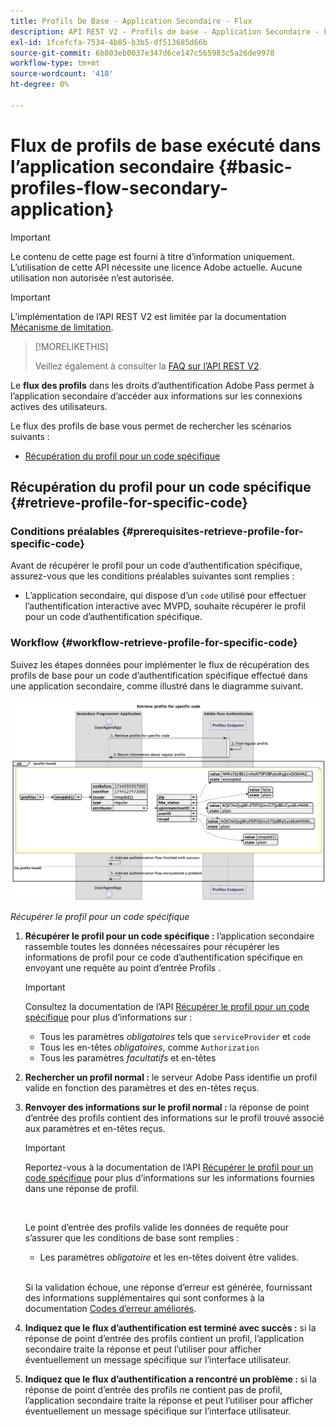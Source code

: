 ```yaml
---
title: Profils De Base - Application Secondaire - Flux
description: API REST V2 - Profils de base - Application Secondaire - Flux
exl-id: 1fcefcfa-7534-4b85-b3b5-df513685d66b
source-git-commit: 6b803eb0037e347d6ce147c565983c5a26de9978
workflow-type: tm+mt
source-wordcount: '418'
ht-degree: 0%

---
```


# Flux de profils de base exécuté dans l’application secondaire {#basic-profiles-flow-secondary-application}

>[!IMPORTANT]
>
> Le contenu de cette page est fourni à titre d’information uniquement. L’utilisation de cette API nécessite une licence Adobe actuelle. Aucune utilisation non autorisée n’est autorisée.

>[!IMPORTANT]
>
> L’implémentation de l’API REST V2 est limitée par la documentation [Mécanisme de limitation](/help/authentication/integration-guide-programmers/throttling-mechanism.md).

>[!MORELIKETHIS]
>
> Veillez également à consulter la [FAQ sur l’API REST V2](/help/authentication/integration-guide-programmers/rest-apis/rest-api-v2/rest-api-v2-faqs.md#authentication-phase-faqs-general).

Le **flux des profils** dans les droits d’authentification Adobe Pass permet à l’application secondaire d’accéder aux informations sur les connexions actives des utilisateurs.

Le flux des profils de base vous permet de rechercher les scénarios suivants :

* [Récupération du profil pour un code spécifique](#retrieve-profile-for-specific-code)

## Récupération du profil pour un code spécifique {#retrieve-profile-for-specific-code}

### Conditions préalables {#prerequisites-retrieve-profile-for-specific-code}

Avant de récupérer le profil pour un code d’authentification spécifique, assurez-vous que les conditions préalables suivantes sont remplies :

* L’application secondaire, qui dispose d’un `code` utilisé pour effectuer l’authentification interactive avec MVPD, souhaite récupérer le profil pour un code d’authentification spécifique.

### Workflow {#workflow-retrieve-profile-for-specific-code}

Suivez les étapes données pour implémenter le flux de récupération des profils de base pour un code d’authentification spécifique effectué dans une application secondaire, comme illustré dans le diagramme suivant.

![Récupérer le profil pour un code spécifique](../../../../../assets/rest-api-v2/flows/basic-access-flows/rest-api-v2-retrieve-profile-within-secondary-application-for-specific-code.png)

*Récupérer le profil pour un code spécifique*

1. **Récupérer le profil pour un code spécifique :** l’application secondaire rassemble toutes les données nécessaires pour récupérer les informations de profil pour ce code d’authentification spécifique en envoyant une requête au point d’entrée Profils .

   >[!IMPORTANT]
   >
   > Consultez la documentation de l’API [Récupérer le profil pour un code spécifique](../../apis/profiles-apis/rest-api-v2-profiles-apis-retrieve-profile-for-specific-code.md) pour plus d’informations sur :
   >
   > * Tous les paramètres _obligatoires_ tels que `serviceProvider` et `code`
   > * Tous les en-têtes _obligatoires_, comme `Authorization`
   > * Tous les paramètres _facultatifs_ et en-têtes

1. **Rechercher un profil normal :** le serveur Adobe Pass identifie un profil valide en fonction des paramètres et des en-têtes reçus.

1. **Renvoyer des informations sur le profil normal :** la réponse de point d’entrée des profils contient des informations sur le profil trouvé associé aux paramètres et en-têtes reçus.

   >[!IMPORTANT]
   >
   > Reportez-vous à la documentation de l’API [Récupérer le profil pour un code spécifique](../../apis/profiles-apis/rest-api-v2-profiles-apis-retrieve-profile-for-specific-code.md) pour plus d’informations sur les informations fournies dans une réponse de profil.
   > 
   > <br/>
   > 
   > Le point d’entrée des profils valide les données de requête pour s’assurer que les conditions de base sont remplies :
   >
   > * Les paramètres _obligatoire_ et les en-têtes doivent être valides.
   >
   > <br/>
   > 
   > Si la validation échoue, une réponse d’erreur est générée, fournissant des informations supplémentaires qui sont conformes à la documentation [Codes d’erreur améliorés](../../../../features-standard/error-reporting/enhanced-error-codes.md).

1. **Indiquez que le flux d’authentification est terminé avec succès :** si la réponse de point d’entrée des profils contient un profil, l’application secondaire traite la réponse et peut l’utiliser pour afficher éventuellement un message spécifique sur l’interface utilisateur.

1. **Indiquez que le flux d’authentification a rencontré un problème :** si la réponse de point d’entrée des profils ne contient pas de profil, l’application secondaire traite la réponse et peut l’utiliser pour afficher éventuellement un message spécifique sur l’interface utilisateur.

